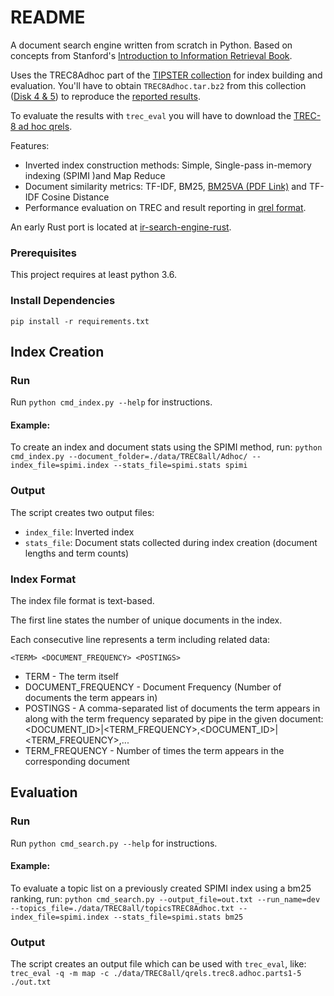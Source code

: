 # README

A document search engine written from scratch in Python. Based on concepts from Stanford's [Introduction to Information Retrieval Book](https://nlp.stanford.edu/IR-book/).

Uses the TREC8Adhoc part of the [TIPSTER collection](https://catalog.ldc.upenn.edu/LDC93T3A) for index building and evaluation. You'll have to obtain `TREC8Adhoc.tar.bz2` from this collection ([Disk 4 & 5](https://trec.nist.gov/data/qa/T8_QAdata/disks4_5.html)) to reproduce the [reported results](https://github.com/mdietrichstein/advanced-ir-search_engine/blob/master/REPORT.md).

To evaluate the results with `trec_eval` you will have to download the [TREC-8 ad hoc qrels](https://trec.nist.gov/data/qrels_eng/qrels.trec8.adhoc.parts1-5.tar.gz).

Features:
* Inverted index construction methods: Simple, Single-pass in-memory indexing (SPIMI )and Map Reduce
* Document similarity metrics: TF-IDF, BM25, [BM25VA (PDF Link)](https://publik.tuwien.ac.at/files/PubDat_244472.pdf) and TF-IDF Cosine Distance
* Performance evaluation on TREC and result reporting in [qrel format](https://trec.nist.gov/data/qrels_eng/).

An early Rust port is located at [ir-search-engine-rust](https://github.com/mdietrichstein/ir-search-engine-rust).
### Prerequisites

This project requires at least python 3.6.

### Install Dependencies

`pip install -r requirements.txt`


## Index Creation

### Run

Run `python cmd_index.py --help` for instructions.

#### Example:

To create an index and document stats using the SPIMI method, run:
`python cmd_index.py --document_folder=./data/TREC8all/Adhoc/ --index_file=spimi.index --stats_file=spimi.stats spimi`

### Output

The script creates two output files:

* `index_file`: Inverted index
* `stats_file`: Document stats collected during index creation (document lengths and term counts)

### Index Format

The index file format is text-based.

The first line states the number of unique documents in the index.

Each consecutive line represents a term including related data:

`<TERM> <DOCUMENT_FREQUENCY> <POSTINGS>`

* TERM - The term itself
* DOCUMENT_FREQUENCY - Document Frequency (Number of documents the term appears in)
* POSTINGS - A comma-separated list of documents the term appears in
  along with the term frequency separated by pipe in the given document:
  <DOCUMENT_ID>|<TERM_FREQUENCY>,<DOCUMENT_ID>|<TERM_FREQUENCY>,...
* TERM_FREQUENCY - Number of times the term appears in the corresponding document 

## Evaluation

### Run

Run `python cmd_search.py --help` for instructions.

#### Example:

To evaluate a topic list on a previously created SPIMI index using a bm25 ranking, run: `python cmd_search.py --output_file=out.txt --run_name=dev --topics_file=./data/TREC8all/topicsTREC8Adhoc.txt --index_file=spimi.index --stats_file=spimi.stats bm25`

### Output

The script creates an output file which can be used with `trec_eval`, like: `trec_eval -q -m map -c ./data/TREC8all/qrels.trec8.adhoc.parts1-5 ./out.txt`
